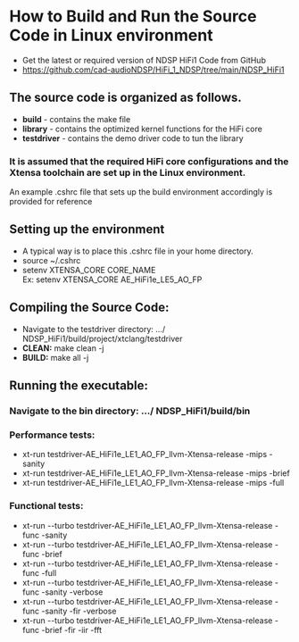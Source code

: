 # How to Build and Run the Source Code in Linux environment
  * Get the latest or required version of NDSP HiFi1 Code from GitHub 
  * https://github.com/cad-audioNDSP/HiFi_1_NDSP/tree/main/NDSP_HiFi1

## The source code is organized as follows.
  * **build** - contains the make file 
  * **library** - contains the optimized kernel functions for the HiFi core 
  * **testdriver** - contains the demo driver code to tun the library   

### It is assumed that the required HiFi core configurations and the Xtensa toolchain are set up in the Linux environment.
 An example .cshrc file  that sets up the build environment accordingly is provided for reference 

## Setting up the environment 
  * A typical way is to place this .cshrc file in your home directory. 
  * source ~/.cshrc 
  * setenv XTENSA_CORE CORE_NAME     
    Ex: setenv XTENSA_CORE AE_HiFi1e_LE5_AO_FP  

## Compiling the Source Code: 
  * Navigate to the testdriver directory:   …/ NDSP_HiFi1/build/project/xtclang/testdriver
  * **CLEAN:**  make clean -j   
  * **BUILD:**  make all -j  


## Running the executable: 
  ### Navigate to the bin directory: …/ NDSP_HiFi1/build/bin
  ### Performance tests:
  * xt-run testdriver-AE_HiFi1e_LE1_AO_FP_llvm-Xtensa-release -mips -sanity         
  * xt-run testdriver-AE_HiFi1e_LE1_AO_FP_llvm-Xtensa-release -mips -brief 
  * xt-run testdriver-AE_HiFi1e_LE1_AO_FP_llvm-Xtensa-release -mips -full   
  ###	Functional tests:
  * xt-run --turbo testdriver-AE_HiFi1e_LE1_AO_FP_llvm-Xtensa-release -func -sanity
  * xt-run --turbo testdriver-AE_HiFi1e_LE1_AO_FP_llvm-Xtensa-release -func -brief
  * xt-run --turbo testdriver-AE_HiFi1e_LE1_AO_FP_llvm-Xtensa-release -func -full
  * xt-run --turbo testdriver-AE_HiFi1e_LE1_AO_FP_llvm-Xtensa-release -func -sanity -verbose 
  * xt-run --turbo testdriver-AE_HiFi1e_LE1_AO_FP_llvm-Xtensa-release -func -sanity -fir -verbose 
  * xt-run --turbo testdriver-AE_HiFi1e_LE1_AO_FP_llvm-Xtensa-release -func -brief -fir -iir -fft
